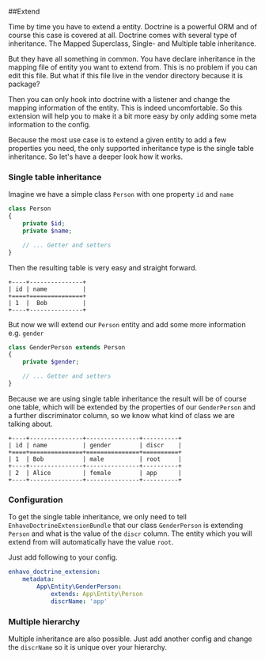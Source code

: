 ##Extend

Time by time you have to extend a entity. Doctrine is a powerful ORM and
of course this case is covered at all. Doctrine comes with several type
of inheritance. The Mapped Superclass, Single- and Multiple table
inheritance.

But they have all something in common. You have declare inheritance in
the mapping file of entity you want to extend from. This is no problem
if you can edit this file. But what if this file live in the vendor
directory because it is package?

Then you can only hook into doctrine with a listener and change the
mapping information of the entity. This is indeed uncomfortable. So this
extension will help you to make it a bit more easy by only adding some
meta information to the config.

Because the most use case is to extend a given entity to add a few
properties you need, the only supported inheritance type is the single
table inheritance. So let\'s have a deeper look how it works.

### Single table inheritance

Imagine we have a simple class `Person` with one property `id` and
`name`

```php
class Person
{
    private $id;
    private $name;

    // ... Getter and setters
}
```

Then the resulting table is very easy and straight forward.

``` 
+----+---------------+
| id | name          |
+====+===============+
| 1  |  Bob          |
+----+---------------+
```

But now we will extend our `Person` entity and add some more information
e.g. `gender`

```php
class GenderPerson extends Person
{
    private $gender;

    // ... Getter and setters
}
```

Because we are using single table inheritance the result will be of
course one table, which will be extended by the properties of our
`GenderPerson` and a further discriminator column, so we know what kind
of class we are talking about.

``` 
+----+---------------+---------------+----------+
| id | name          | gender        | discr    |
+====+===============+===============+==========+
| 1  | Bob           | male          | root     |
+----+---------------+---------------+----------+
| 2  | Alice         | female        | app      |
+----+---------------+---------------+----------+
```

### Configuration

To get the single table inheritance, we only need to tell
`EnhavoDoctrineExtensionBundle` that our class `GenderPerson` is
extending `Person` and what is the value of the `discr` column. The
entity which you will extend from will automatically have the value
`root`.

Just add following to your config.

```yaml
enhavo_doctrine_extension:
    metadata:
        App\Entity\GenderPerson:
            extends: App\Entity\Person
            discrName: 'app'
```

### Multiple hierarchy

Multiple inheritance are also possible. Just add another config and
change the `discrName` so it is unique over your hierarchy.

